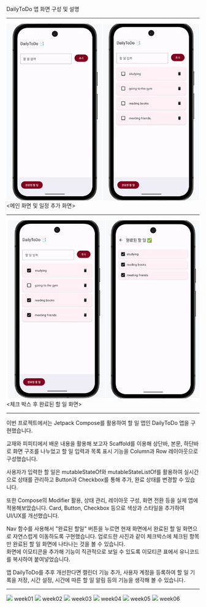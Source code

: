DailyToDo 앱 화면 구성 및 설명  
<hr>  

  
<img src="app/images/main_add.png" width="600">
<메인 화면 및 일정 추가 화면>  <hr>  


<img src="app/images/check_done.png" width="600">
<체크 박스 후 완료된 할 일 화면>  <hr>  


이번 프로젝트에서는 Jetpack Compose를 활용하여 할 일 앱인 DailyToDo 앱을 구현했습니다.  

교재와 피피티에서 배운 내용을 활용해 보고자 Scaffold를 이용해 상단바, 본문, 하단바로 화면 구조를 나누었고
할 일 입력과 목록 표시 기능을 Column과 Row 레이아웃으로 구성했습니다.  

사용자가 입력한 할 일은 mutableStateOf와 mutableStateListOf를 활용하여 실시간으로 상태를 관리하고
Button과 Checkbox를 통해 추가, 완료 상태를 변경할 수 있습니다.  

또한 Compose의 Modifier 활용, 상태 관리, 레이아웃 구성, 화면 전환 등을 실제 앱에 적용해보았습니다.
Card, Button, Checkbox 등으로 색상과 스타일을 추가하여 UI/UX를 개선했습니다.

Nav 함수를 사용해서 "완료된 할일" 버튼을 누르면 현재 화면에서 완료된 할 일 화면으로 자연스럽게 이동하도록 구현했습니다.
업로드한 사진과 같이 체크박스에 체크된 항목만 완료된 할 일 화면에 나타나는 것을 볼 수 있습니다.  
화면에 이모티콘을 추가해 기능이 직관적으로 보일 수 있도록 이모티콘 표에서 유니코드를 복사하여 붙여넣었습니다.

앱 DailyToDo를 추후 개선한다면 캘린더 기능 추가, 사용자 계정을 등록하여 할 일 기록을 저장, 시간 설정, 시간에 따른 할 일 알림 등의 기능을 생각해 볼 수 있습니다.  


<hr> 
<img src="Images/w01.png" width="300">
week01  

<img src="Images/w02.png" width="300">  
week02

<img src="Images/w03.png" width="300">
week03

<img src="Images/w04.png" width="300">
week04

<img src="Images/w05.png" width="300">
week05

<img src="Images/w06.png" width="300">
week06
